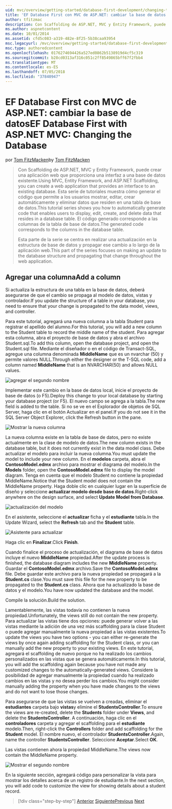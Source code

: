 ```yaml
---
uid: mvc/overview/getting-started/database-first-development/changing-the-database
title: 'EF Database First con MVC de ASP.NET: cambiar la base de datos | Microsoft Docs'
author: tfitzmac
description: Con Scaffolding de ASP.NET, MVC y Entity Framework, puede crear una aplicación web que proporciona una interfaz a una base de datos existente. Este tutorial seri...
ms.author: aspnetcontent
ms.date: 10/01/2014
ms.assetid: cfd5c083-a319-482e-8f25-5b38caa93954
msc.legacyurl: /mvc/overview/getting-started/database-first-development/changing-the-database
msc.type: authoredcontent
ms.openlocfilehash: 0176274694426a527ed0862b5138919d4cf5c319
ms.sourcegitcommit: b28cd0313af316c051c2ff8549865bff67f2fbb4
ms.translationtype: MT
ms.contentlocale: es-ES
ms.lasthandoff: 07/05/2018
ms.locfileid: "37840947"
---
```

<a name="ef-database-first-with-aspnet-mvc-changing-the-database"></a><span data-ttu-id="3e9d7-104">EF Database First con MVC de ASP.NET: cambiar la base de datos</span><span class="sxs-lookup"><span data-stu-id="3e9d7-104">EF Database First with ASP.NET MVC: Changing the Database</span></span>
====================
<span data-ttu-id="3e9d7-105">por [Tom FitzMacken](https://github.com/tfitzmac)</span><span class="sxs-lookup"><span data-stu-id="3e9d7-105">by [Tom FitzMacken](https://github.com/tfitzmac)</span></span>

> <span data-ttu-id="3e9d7-106">Con Scaffolding de ASP.NET, MVC y Entity Framework, puede crear una aplicación web que proporciona una interfaz a una base de datos existente.</span><span class="sxs-lookup"><span data-stu-id="3e9d7-106">Using MVC, Entity Framework, and ASP.NET Scaffolding, you can create a web application that provides an interface to an existing database.</span></span> <span data-ttu-id="3e9d7-107">Esta serie de tutoriales muestra cómo generar el código que permite a los usuarios mostrar, editar, crear automáticamente y eliminar datos que residen en una tabla de base de datos.</span><span class="sxs-lookup"><span data-stu-id="3e9d7-107">This tutorial series shows you how to automatically generate code that enables users to display, edit, create, and delete data that resides in a database table.</span></span> <span data-ttu-id="3e9d7-108">El código generado corresponde a las columnas de la tabla de base de datos.</span><span class="sxs-lookup"><span data-stu-id="3e9d7-108">The generated code corresponds to the columns in the database table.</span></span>
> 
> <span data-ttu-id="3e9d7-109">Esta parte de la serie se centra en realizar una actualización en la estructura de base de datos y propagar ese cambio a lo largo de la aplicación web.</span><span class="sxs-lookup"><span data-stu-id="3e9d7-109">This part of the series focuses on making an update to the database structure and propagating that change throughout the web application.</span></span>


## <a name="add-a-column"></a><span data-ttu-id="3e9d7-110">Agregar una columna</span><span class="sxs-lookup"><span data-stu-id="3e9d7-110">Add a column</span></span>

<span data-ttu-id="3e9d7-111">Si actualiza la estructura de una tabla en la base de datos, deberá asegurarse de que el cambio se propaga al modelo de datos, vistas y controlador.</span><span class="sxs-lookup"><span data-stu-id="3e9d7-111">If you update the structure of a table in your database, you need to ensure that your change is propagated to the data model, views, and controller.</span></span>

<span data-ttu-id="3e9d7-112">Para este tutorial, agregará una nueva columna a la tabla Student para registrar el apellido del alumno.</span><span class="sxs-lookup"><span data-stu-id="3e9d7-112">For this tutorial, you will add a new column to the Student table to record the middle name of the student.</span></span> <span data-ttu-id="3e9d7-113">Para agregar esta columna, abra el proyecto de base de datos y abra el archivo Student.sql.</span><span class="sxs-lookup"><span data-stu-id="3e9d7-113">To add this column, open the database project, and open the Student.sql file.</span></span> <span data-ttu-id="3e9d7-114">Mediante el diseñador o en el código de Transact-SQL, agregue una columna denominada **MiddleName** que es un nvarchar (50) y permite valores NULL.</span><span class="sxs-lookup"><span data-stu-id="3e9d7-114">Through either the designer or the T-SQL code, add a column named **MiddleName** that is an NVARCHAR(50) and allows NULL values.</span></span>

![agregar el segundo nombre](changing-the-database/_static/image1.png)

<span data-ttu-id="3e9d7-116">Implementar este cambio en la base de datos local, inicie el proyecto de base de datos (o F5).</span><span class="sxs-lookup"><span data-stu-id="3e9d7-116">Deploy this change to your local database by starting your database project (or F5).</span></span> <span data-ttu-id="3e9d7-117">El nuevo campo se agrega a la tabla.</span><span class="sxs-lookup"><span data-stu-id="3e9d7-117">The new field is added to the table.</span></span> <span data-ttu-id="3e9d7-118">Si no se ve en el Explorador de objetos de SQL Server, haga clic en el botón Actualizar en el panel.</span><span class="sxs-lookup"><span data-stu-id="3e9d7-118">If you do not see it in the SQL Server Object Explorer, click the Refresh button in the pane.</span></span>

![Mostrar la nueva columna](changing-the-database/_static/image2.png)

<span data-ttu-id="3e9d7-120">La nueva columna existe en la tabla de base de datos, pero no existe actualmente en la clase de modelo de datos.</span><span class="sxs-lookup"><span data-stu-id="3e9d7-120">The new column exists in the database table, but it does not currently exist in the data model class.</span></span> <span data-ttu-id="3e9d7-121">Debe actualizar el modelo para incluir la nueva columna.</span><span class="sxs-lookup"><span data-stu-id="3e9d7-121">You must update the model to include your new column.</span></span> <span data-ttu-id="3e9d7-122">En el **modelos** carpeta, abra el **ContosoModel.edmx** archivo para mostrar el diagrama del modelo.</span><span class="sxs-lookup"><span data-stu-id="3e9d7-122">In the **Models** folder, open the **ContosoModel.edmx** file to display the model diagram.</span></span> <span data-ttu-id="3e9d7-123">Tenga en cuenta que el modelo Student no contiene la propiedad MiddleName.</span><span class="sxs-lookup"><span data-stu-id="3e9d7-123">Notice that the Student model does not contain the MiddleName property.</span></span> <span data-ttu-id="3e9d7-124">Haga doble clic en cualquier lugar en la superficie de diseño y seleccione **actualizar modelo desde base de datos**.</span><span class="sxs-lookup"><span data-stu-id="3e9d7-124">Right-click anywhere on the design surface, and select **Update Model from Database**.</span></span>

![actualización del modelo](changing-the-database/_static/image3.png)

<span data-ttu-id="3e9d7-126">En el asistente, seleccione el **actualizar** ficha y el **estudiante** tabla.</span><span class="sxs-lookup"><span data-stu-id="3e9d7-126">In the Update Wizard, select the **Refresh** tab and the **Student** table.</span></span>

![Asistente para actualizar](changing-the-database/_static/image4.png)

<span data-ttu-id="3e9d7-128">Haga clic en **Finalizar**.</span><span class="sxs-lookup"><span data-stu-id="3e9d7-128">Click **Finish**.</span></span>

<span data-ttu-id="3e9d7-129">Cuando finalice el proceso de actualización, el diagrama de base de datos incluye el nuevo **MiddleName** propiedad.</span><span class="sxs-lookup"><span data-stu-id="3e9d7-129">After the update process is finished, the database diagram includes the new **MiddleName** property.</span></span> <span data-ttu-id="3e9d7-130">Guardar el **ContosoModel.edmx** archivo.</span><span class="sxs-lookup"><span data-stu-id="3e9d7-130">Save the **ContosoModel.edmx** file.</span></span> <span data-ttu-id="3e9d7-131">Debe guardar este archivo para la nueva propiedad se propagará a la **Student.cs** clase.</span><span class="sxs-lookup"><span data-stu-id="3e9d7-131">You must save this file for the new property to be propagated to the **Student.cs** class.</span></span> <span data-ttu-id="3e9d7-132">Ahora que ha actualizado la base de datos y el modelo.</span><span class="sxs-lookup"><span data-stu-id="3e9d7-132">You have now updated the database and the model.</span></span>

<span data-ttu-id="3e9d7-133">Compile la solución.</span><span class="sxs-lookup"><span data-stu-id="3e9d7-133">Build the solution.</span></span>

<span data-ttu-id="3e9d7-134">Lamentablemente, las vistas todavía no contienen la nueva propiedad.</span><span class="sxs-lookup"><span data-stu-id="3e9d7-134">Unfortunately, the views still do not contain the new property.</span></span> <span data-ttu-id="3e9d7-135">Para actualizar las vistas tiene dos opciones: puede generar volver a las vistas mediante la adición de una vez más scaffolding para la clase Student o puede agregar manualmente la nueva propiedad a las vistas existentes.</span><span class="sxs-lookup"><span data-stu-id="3e9d7-135">To update the views you have two options - you can either re-generate the views by once again adding scaffolding for the Student class, or you can manually add the new property to your existing views.</span></span> <span data-ttu-id="3e9d7-136">En este tutorial, agregará el scaffolding de nuevo porque no ha realizado los cambios personalizados en las vistas que se genera automáticamente.</span><span class="sxs-lookup"><span data-stu-id="3e9d7-136">In this tutorial, you will add the scaffolding again because you have not made any customized changes to the automatically-generated views.</span></span> <span data-ttu-id="3e9d7-137">Considere la posibilidad de agregar manualmente la propiedad cuando ha realizado cambios en las vistas y no desea perder los cambios.</span><span class="sxs-lookup"><span data-stu-id="3e9d7-137">You might consider manually adding the property when you have made changes to the views and do not want to lose those changes.</span></span>

<span data-ttu-id="3e9d7-138">Para asegurarse de que las vistas se vuelven a creadas, eliminar el **estudiantes** carpeta bajo **vistas**y elimine el **StudentsController**.</span><span class="sxs-lookup"><span data-stu-id="3e9d7-138">To ensure the views are re-created, delete the **Students** folder under **Views**, and delete the **StudentsController**.</span></span> <span data-ttu-id="3e9d7-139">A continuación, haga clic en el **controladores** carpeta y agregar el scaffolding para el **estudiante** modelo.</span><span class="sxs-lookup"><span data-stu-id="3e9d7-139">Then, right-click the **Controllers** folder and add scaffolding for the **Student** model.</span></span> <span data-ttu-id="3e9d7-140">El nombre nuevo, el controlador **StudentsController**.</span><span class="sxs-lookup"><span data-stu-id="3e9d7-140">Again, name the controller **StudentsController**.</span></span> <span data-ttu-id="3e9d7-141">Seleccione **Aceptar**.</span><span class="sxs-lookup"><span data-stu-id="3e9d7-141">Select **OK**.</span></span>

<span data-ttu-id="3e9d7-142">Las vistas contienen ahora la propiedad MiddleName.</span><span class="sxs-lookup"><span data-stu-id="3e9d7-142">The views now contain the MiddleName property.</span></span>

![Mostrar el segundo nombre](changing-the-database/_static/image5.png)

<span data-ttu-id="3e9d7-144">En la siguiente sección, agregará código para personalizar la vista para mostrar los detalles acerca de un registro de estudiante.</span><span class="sxs-lookup"><span data-stu-id="3e9d7-144">In the next section, you will add code to customize the view for showing details about a student record.</span></span>

> [!div class="step-by-step"]
> <span data-ttu-id="3e9d7-145">[Anterior](generating-views.md)
> [Siguiente](customizing-a-view.md)</span><span class="sxs-lookup"><span data-stu-id="3e9d7-145">[Previous](generating-views.md)
[Next](customizing-a-view.md)</span></span>
